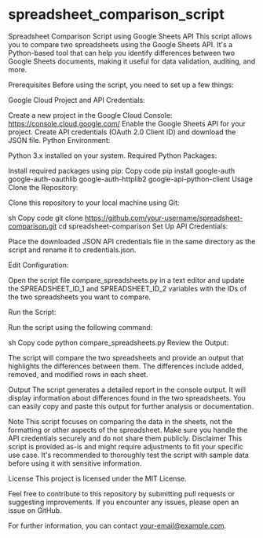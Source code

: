 # spreadsheet_comparison_script

Spreadsheet Comparison Script using Google Sheets API
This script allows you to compare two spreadsheets using the Google Sheets API. It's a Python-based tool that can help you identify differences between two Google Sheets documents, making it useful for data validation, auditing, and more.

Prerequisites
Before using the script, you need to set up a few things:

Google Cloud Project and API Credentials:

Create a new project in the Google Cloud Console: https://console.cloud.google.com/
Enable the Google Sheets API for your project.
Create API credentials (OAuth 2.0 Client ID) and download the JSON file.
Python Environment:

Python 3.x installed on your system.
Required Python Packages:

Install required packages using pip:
Copy code
pip install google-auth google-auth-oauthlib google-auth-httplib2 google-api-python-client
Usage
Clone the Repository:

Clone this repository to your local machine using Git:

sh
Copy code
git clone https://github.com/your-username/spreadsheet-comparison.git
cd spreadsheet-comparison
Set Up API Credentials:

Place the downloaded JSON API credentials file in the same directory as the script and rename it to credentials.json.

Edit Configuration:

Open the script file compare_spreadsheets.py in a text editor and update the SPREADSHEET_ID_1 and SPREADSHEET_ID_2 variables with the IDs of the two spreadsheets you want to compare.

Run the Script:

Run the script using the following command:

sh
Copy code
python compare_spreadsheets.py
Review the Output:

The script will compare the two spreadsheets and provide an output that highlights the differences between them. The differences include added, removed, and modified rows in each sheet.

Output
The script generates a detailed report in the console output. It will display information about differences found in the two spreadsheets. You can easily copy and paste this output for further analysis or documentation.

Note
This script focuses on comparing the data in the sheets, not the formatting or other aspects of the spreadsheet.
Make sure you handle the API credentials securely and do not share them publicly.
Disclaimer
This script is provided as-is and might require adjustments to fit your specific use case. It's recommended to thoroughly test the script with sample data before using it with sensitive information.

License
This project is licensed under the MIT License.

Feel free to contribute to this repository by submitting pull requests or suggesting improvements. If you encounter any issues, please open an issue on GitHub.

For further information, you can contact your-email@example.com.